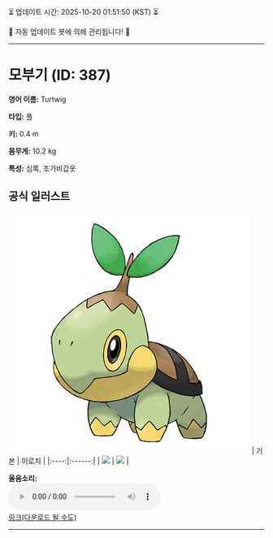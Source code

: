 
⏳ 업데이트 시간: 2025-10-20 01:51:50 (KST) ⏳

🤖 자동 업데이트 봇에 의해 관리됩니다! 🤖

---

# 모부기 (ID: 387)
**영어 이름:** Turtwig

**타입:** 풀

**키:** 0.4 m

**몸무게:** 10.2 kg

**특성:** 심록, 조가비갑옷

## 공식 일러스트
![](https://raw.githubusercontent.com/PokeAPI/sprites/master/sprites/pokemon/other/official-artwork/387.png)
| 기본 | 이로치 |
|:----:|:------:|
| <img src="http://play.pokemonshowdown.com/sprites/ani/turtwig.gif" width="200"> | <img src="http://play.pokemonshowdown.com/sprites/ani-shiny/turtwig.gif" width="200"> |

**울음소리:**<br><audio controls src="https://raw.githubusercontent.com/PokeAPI/cries/main/cries/pokemon/latest/387.ogg"></audio><br> [링크(다운로드 될 수도)](https://raw.githubusercontent.com/PokeAPI/cries/main/cries/pokemon/latest/387.ogg)


---
